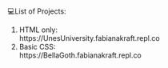 💻List of Projects:<br>
<ol>
  <li>
     HTML only: <br>
     https://UnesUniversity.fabianakraft.repl.co
  </li>
  <li>
    Basic CSS:<br>
    https://BellaGoth.fabianakraft.repl.co
  </li>
</ol>

